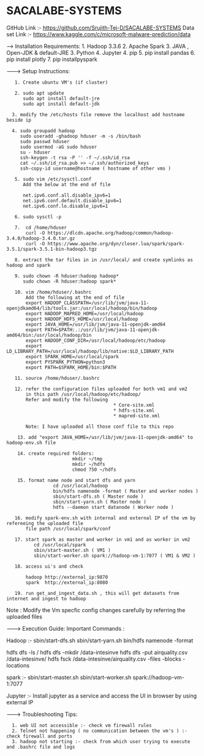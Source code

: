 # SACALABE-SYSTEMS

GitHub Link :-  https://github.com/Srujith-Tej-D/SACALABE-SYSTEMS
Data set Link :- https://www.kaggle.com/c/microsoft-malware-prediction/data

-->  Installation Requirements:
       1. Hadoop 3.3.6
       2. Apache Spark
       3. JAVA , Open-JDK & default-JRE
       3. Python
       4. Jupyter
       4. pip
       5. pip install pandas
       6. pip install plotly
       7. pip installpyspark

---> Setup Instructions: 

       1. Create ubuntu VM's (if cluster)

       2. sudo apt update
          sudo apt install default-jre
          sudo apt install default-jdk

      3. modify the /etc/hosts file remove the localhost add hostname beside ip 

      4. sudo groupadd hadoop
         sudo useradd -ghadoop hduser -m -s /bin/bash
         sudo passwd hduser
         sudo usermod -aG sudo hduser
         su - hduser
         ssh-keygen -t rsa -P '' -f ~/.ssh/id_rsa
         cat ~/.ssh/id_rsa.pub >> ~/.ssh/authorized_keys
         ssh-copy-id username@hostname ( hostname of other vms )
         
       5. sudo vim /etc/sysctl.conf
          Add the below at the end of file

          net.ipv6.conf.all.disable_ipv6=1
          net.ipv6.conf.default.disable_ipv6=1
          net.ipv6.conf.lo.disable_ipv6=1

       6. sudo sysctl -p

       7.  cd /home/hduser
           curl -O https://dlcdn.apache.org/hadoop/common/hadoop-3.4.0/hadoop-3.4.0.tar.gz
           curl -O https://www.apache.org/dyn/closer.lua/spark/spark-3.5.1/spark-3.5.1-bin-hadoop3.tgz

       8. extract the tar files in in /usr/local/ and create symlinks as hadoop and spark

       9. sudo chown -R hduser:hadoop hadoop*
          sudo chown -R hduser:hadoop spark*

       10. vim /home/hduser/.bashrc 
           Add the following at the end of file 
           export HADOOP_CLASSPATH=/usr/lib/jvm/java-11-openjdkamd64/lib/tools.jar:/usr/local/hadoop/bin/hadoop
           export HADOOP_MAPRED_HOME=/usr/local/hadoop
           export HADOOP_HDFS_HOME=/usr/local/hadoop
           export JAVA_HOME=/usr/lib/jvm/java-11-openjdk-amd64
           export PATH=$PATH:.:/usr/lib/jvm/java-11-openjdk-amd64/bin:/usr/local/hadoop/bin
           export HADOOP_CONF_DIR=/usr/local/hadoop/etc/hadoop
           export LD_LIBRARY_PATH=/usr/local/hadoop/lib/native:$LD_LIBRARY_PATH
           export SPARK_HOME=/usr/local/spark
           export PYSPARK_PYTHON=python3
           export PATH=$SPARK_HOME/bin:$PATH

       11. source /home/hduser/.bashrc 

       12. refer the configuration files uploaded for both vm1 and vm2 
           in this path /usr/local/hadoop/etc/hadoop/
           Refer and modify the following
                                           * Core-site.xml
                                           * hdfs-site.xml
                                           * mapred-site.xml
          
           Note: I have uploaded all those conf file to this repo 

        13. add "export JAVA_HOME=/usr/lib/jvm/java-11-openjdk-amd64" to hadoop-env.sh file 

        14. create required folders:
                            mkdir ~/tmp
                            mkdir ~/hdfs
                            chmod 750 ~/hdfs

        15. format name node and start dfs and yarn 
                     cd /usr/local/hadoop
                     bin/hdfs namenode -format ( Master and worker nodes )
                     sbin/start-dfs.sh ( Master node )
                     sbin/start-yarn.sh ( Master node )
                     hdfs --daemon start datanode ( Worker node )

       16. modify spark-env.sh with internal and external IP of the vm by refereeing the uploaded file
           file path /usr/local/spark/conf

       17. start spark as master and worker in vm1 and as worker in vm2
              cd /usr/local/spark
              sbin/start-master.sh ( VM1 )
              sbin/start-worker.sh spark://hadoop-vm-1:7077 ( VM1 & VM2 )

       18. access ui's and check 

           hadoop http://external_ip:9870
           spark  http://external_ip:8080

       19. run get_and_ingest_data.sh , this will get datasets from internet and ingest to hadoop


Note : Modify the Vm specfic config changes carefully by referring the uploaded files 


--->  Execution Guide:
       Important Commands :

Hadoop :- 
 sbin/start-dfs.sh
 sbin/start-yarn.sh
 bin/hdfs namenode -format

 hdfs dfs -ls /
 hdfs dfs -mkdir /data-intesinve
 hdfs dfs -put airquality.csv /data-intesinve/
 hdfs fsck /data-intesinve/airquality.csv -files -blocks -locations

spark :- 
 sbin/start-master.sh
 sbin/start-worker.sh spark://hadoop-vm-1:7077

Jupyter :- Install jupyter as a service and access  the UI in browser by using external IP


---> Troubleshooting Tips:

      1. web UI not accessible :- check vm firewall rules
      2. Telnet not happening ( no communication between the vm's ) :- check firewall and ports
      3. hadoop not starting :- check from which user trying to execute and .bashrc file and logs
      
           
             
            
            

        

       
